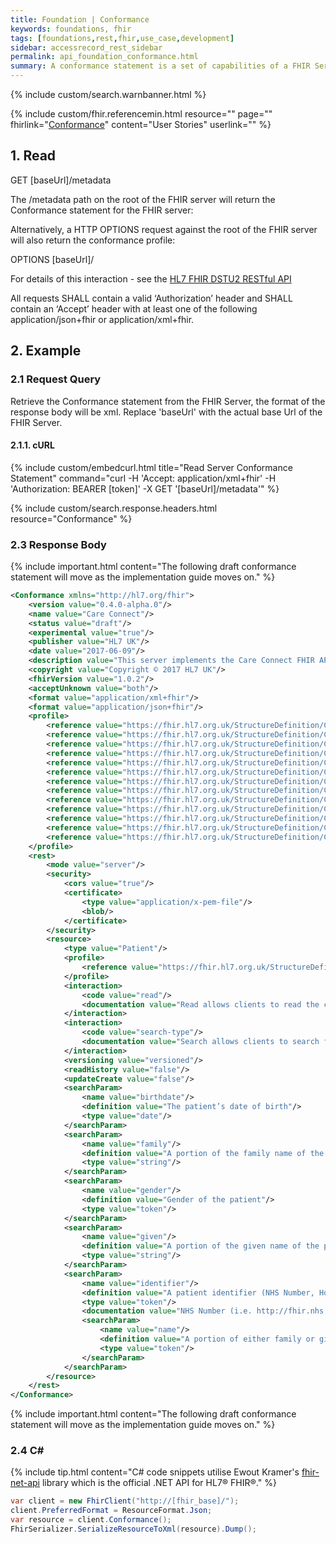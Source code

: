 ```yaml
---
title: Foundation | Conformance
keywords: foundations, fhir
tags: [foundations,rest,fhir,use_case,development]
sidebar: accessrecord_rest_sidebar
permalink: api_foundation_conformance.html
summary: A conformance statement is a set of capabilities of a FHIR Server that may be used as a statement of actual server functionality or a statement of required or desired server implementation.
---
```


{% include custom/search.warnbanner.html %}

{% include custom/fhir.referencemin.html resource="" page="" fhirlink="[Conformance](http://www.hl7.org/fhir/dstu2/conformance.html)" content="User Stories" userlink="" %}


## 1. Read ##

<div markdown="span" class="alert alert-success" role="alert">
GET [baseUrl]/metadata</div>

The /metadata path on the root of the FHIR server will return the Conformance statement for the FHIR server:

Alternatively, a HTTP OPTIONS request against the root of the FHIR server will also return the conformance profile:

<div markdown="span" class="alert alert-success" role="alert">
OPTIONS [baseUrl]/</div>

For details of this interaction - see the [HL7 FHIR DSTU2 RESTful API](https://www.hl7.org/fhir/DSTU2/http.html#conformance)

All requests SHALL contain a valid ‘Authorization’ header and SHALL contain an ‘Accept’ header with at least one of the following application/json+fhir or application/xml+fhir.

## 2. Example ##

### 2.1 Request Query ###

Retrieve the Conformance statement from the FHIR Server, the format of the response body will be xml. Replace 'baseUrl' with the actual base Url of the FHIR Server.

#### 2.1.1. cURL ####

{% include custom/embedcurl.html title="Read Server Conformance Statement" command="curl -H 'Accept: application/xml+fhir' -H 'Authorization: BEARER [token]' -X GET '[baseUrl]/metadata'" %}

{% include custom/search.response.headers.html resource="Conformance"  %}

### 2.3 Response Body ###

{% include important.html content="The following draft conformance statement will move as the implementation guide moves on." %}

```xml
<Conformance xmlns="http://hl7.org/fhir">
	<version value="0.4.0-alpha.0"/>
	<name value="Care Connect"/>
	<status value="draft"/>
	<experimental value="true"/>
	<publisher value="HL7 UK"/>
	<date value="2017-06-09"/>
	<description value="This server implements the Care Connect FHIR APIs"/>
	<copyright value="Copyright © 2017 HL7 UK"/>
	<fhirVersion value="1.0.2"/>
	<acceptUnknown value="both"/>
	<format value="application/xml+fhir"/>
	<format value="application/json+fhir"/>
	<profile>
		<reference value="https://fhir.hl7.org.uk/StructureDefinition/CareConnect-AllergyIntolerance-1"/>
		<reference value="https://fhir.hl7.org.uk/StructureDefinition/CareConnect-Condition-1"/>
		<reference value="https://fhir.hl7.org.uk/StructureDefinition/CareConnect-Encounter-1"/>
		<reference value="https://fhir.hl7.org.uk/StructureDefinition/CareConnect-Immunization-1"/>
		<reference value="https://fhir.hl7.org.uk/StructureDefinition/CareConnect-Location-1"/>
		<reference value="https://fhir.hl7.org.uk/StructureDefinition/CareConnect-Medication-1"/>
		<reference value="https://fhir.hl7.org.uk/StructureDefinition/CareConnect-MedicationOrder-1"/>
		<reference value="https://fhir.hl7.org.uk/StructureDefinition/CareConnect-MedicationStatement-1"/>
		<reference value="https://fhir.hl7.org.uk/StructureDefinition/CareConnect-Observation-1"/>
		<reference value="https://fhir.hl7.org.uk/StructureDefinition/CareConnect-Organization-1"/>
		<reference value="https://fhir.hl7.org.uk/StructureDefinition/CareConnect-Patient-1"/>
		<reference value="https://fhir.hl7.org.uk/StructureDefinition/CareConnect-Practitioner-1"/>
		<reference value="https://fhir.hl7.org.uk/StructureDefinition/CareConnect-Procedure-1"/>
	</profile>
	<rest>
		<mode value="server"/>
		<security>
			<cors value="true"/>
			<certificate>
				<type value="application/x-pem-file"/>
				<blob/>
			</certificate>
		</security>
		<resource>
			<type value="Patient"/>
			<profile>
				<reference value="https://fhir.hl7.org.uk/StructureDefinition/CareConnect-Patient-1"/>
			</profile>
			<interaction>
				<code value="read"/>
				<documentation value="Read allows clients to read the current state of the Patient resource"/>
			</interaction>
			<interaction>
				<code value="search-type"/>
				<documentation value="Search allows clients to search for the Patient resource using the specified criteria"/>
			</interaction>
			<versioning value="versioned"/>
			<readHistory value="false"/>
			<updateCreate value="false"/>
			<searchParam>
				<name value="birthdate"/>
				<definition value="The patient’s date of birth"/>
				<type value="date"/>
			</searchParam>
			<searchParam>
				<name value="family"/>
				<definition value="A portion of the family name of the patient"/>
				<type value="string"/>
			</searchParam>
			<searchParam>
				<name value="gender"/>
				<definition value="Gender of the patient"/>
				<type value="token"/>
			</searchParam>
			<searchParam>
				<name value="given"/>
				<definition value="A portion of the given name of the patient"/>
				<type value="string"/>
			</searchParam>
			<searchParam>
				<name value="identifier"/>
				<definition value="A patient identifier (NHS Number, Hospital Number, etc)"/>
				<type value="token"/>
				<documentation value="NHS Number (i.e. http://fhir.nhs.uk/Id/nhs-number|1234567890)"/>
				<searchParam>
					<name value="name"/>
					<definition value="A portion of either family or given name of the patient"/>
					<type value="token"/>
				</searchParam>
			</searchParam>
		</resource>
	</rest>
</Conformance>
```

{% include important.html content="The following draft conformance statement will move as the implementation guide moves on." %}


### 2.4 C# ###

{% include tip.html content="C# code snippets utilise Ewout Kramer's [fhir-net-api](https://github.com/ewoutkramer/fhir-net-api) library which is the official .NET API for HL7&reg; FHIR&reg;." %}

```csharp
var client = new FhirClient("http://[fhir_base]/");
client.PreferredFormat = ResourceFormat.Json;
var resource = client.Conformance();
FhirSerializer.SerializeResourceToXml(resource).Dump();
```
